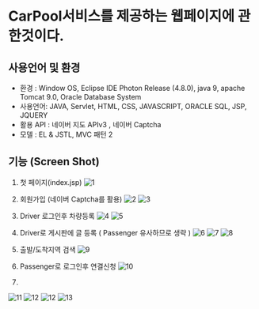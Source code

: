 # CarPool서비스를 제공하는 웹페이지에 관한것이다.</h>

## 사용언어 및 환경 
* 환경 : Window OS, Eclipse IDE Photon Release (4.8.0), java 9, apache Tomcat 9.0, Oracle Database System
* 사용언어: JAVA, Servlet, HTML, CSS, JAVASCRIPT, ORACLE SQL, JSP, JQUERY
* 활용 API : 네이버 지도 APIv3 , 네이버 Captcha
* 모델 : EL & JSTL, MVC 패턴 2

## 기능 (Screen Shot)

1. 첫 페이지(index.jsp)
![1](https://user-images.githubusercontent.com/38081451/47631296-f22ef900-db88-11e8-90b9-97b3752458b6.jpg)


2. 회원가입 (네이버 Captcha를 활용)
![2](https://user-images.githubusercontent.com/38081451/47631298-f529e980-db88-11e8-8a3e-a19576c11cec.PNG)
![3](https://user-images.githubusercontent.com/38081451/47631301-f824da00-db88-11e8-895c-933a7f8427cf.PNG)

3. Driver 로그인후 차량등록
![4](https://user-images.githubusercontent.com/38081451/47631302-f824da00-db88-11e8-82a5-ce152e38aa6f.PNG)
![5](https://user-images.githubusercontent.com/38081451/47631304-f824da00-db88-11e8-8194-8afcf0221076.PNG)

4. Driver로 게시판에 글 등록 ( Passenger 유사하므로 생략 )
![6](https://user-images.githubusercontent.com/38081451/47631305-f8bd7080-db88-11e8-8b3d-2ecc0b74ac61.PNG)
![7](https://user-images.githubusercontent.com/38081451/47631300-f824da00-db88-11e8-8808-8ed843e3fd46.jpg)
![8](https://user-images.githubusercontent.com/38081451/47631317-ff4be800-db88-11e8-83b7-5db2f77e2409.jpg)

5. 출발/도착지역 검색
![9](https://user-images.githubusercontent.com/38081451/47631318-ff4be800-db88-11e8-85f5-a8dba4c8283f.jpg)

6. Passenger로 로그인후 연결신청
![10](https://user-images.githubusercontent.com/38081451/47631319-ffe47e80-db88-11e8-8a98-dbd647468da3.PNG)

7.
![11](https://user-images.githubusercontent.com/38081451/47631313-feb35180-db88-11e8-85f0-6bab5eb201b7.jpg)
![12](https://user-images.githubusercontent.com/38081451/47631314-feb35180-db88-11e8-9e9b-b7c6fdea7e7f.PNG)
![12](https://user-images.githubusercontent.com/38081451/47631315-ff4be800-db88-11e8-9ede-3712b2a6b664.jpg)
![13](https://user-images.githubusercontent.com/38081451/47631316-ff4be800-db88-11e8-90bb-a73c5558fbcb.jpg)

